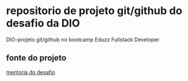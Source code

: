 # repositorio de projeto git/github do desafio da DIO
DIO-projeto git/github no bootcamp Eduzz Fullstack Developer

## fonte do projeto
[mentoria do desafio](https://web.digitalinnovation.one/lab/criando-seu-primeiro-repositorio-no-github-para-compartilhar-seu-progresso/learning/e714fb1c-4990-4c47-99a5-d97703e40b4d)
